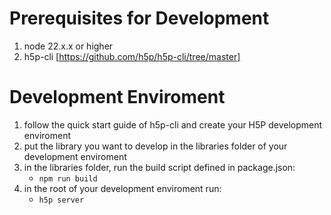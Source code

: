 # Prerequisites for Development

1. node 22.x.x or higher 
2. h5p-cli [https://github.com/h5p/h5p-cli/tree/master]


# Development Enviroment
1. follow the quick start guide of h5p-cli and create your H5P development enviroment 
2. put the library you want to develop in the libraries folder of your development enviroment 
3. in the libraries folder, run the build script defined in package.json:
    - ```npm run build```
4. in the root of your development enviroment run:
    - ```h5p server```
